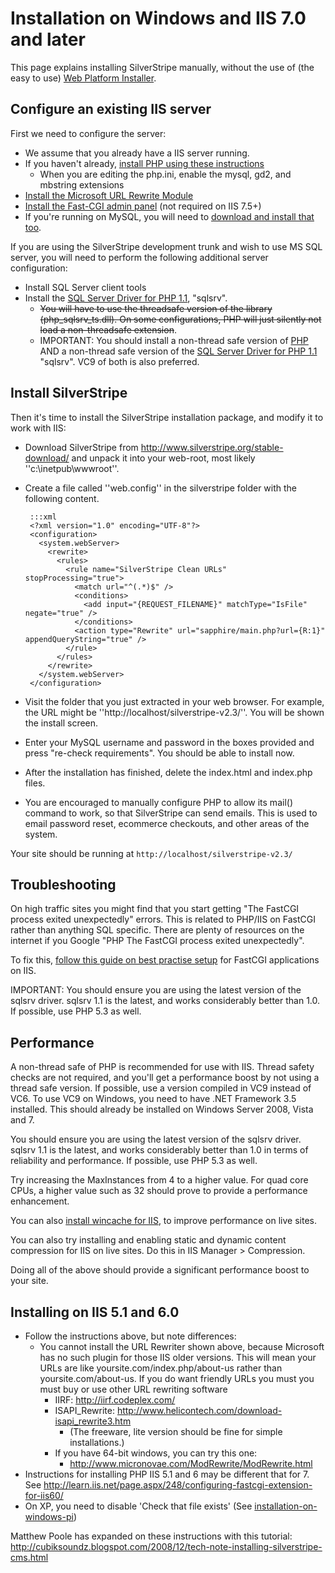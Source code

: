 # Installation on Windows and IIS 7.0 and later

This page explains installing SilverStripe manually, without the use of (the easy to use) [Web Platform Installer](installation-on-windows-pi).

## Configure an existing IIS server

First we need to configure the server:

*  We assume that you already have a IIS server running.
*  If you haven't already, [install  PHP using these
instructions](http://learn.iis.net/page.aspx/246/using-fastcgi-to-host-php-applications-on-iis-70/) 
    * When you are editing the php.ini, enable the mysql, gd2, and mbstring extensions
*  [Install the Microsoft URL Rewrite Module](http://www.iis.net/expand/URLRewrite)
*  [Install the Fast-CGI admin panel](http://www.iis.net/downloads/default.aspx?tabid=34&g=6&i=1682 ) (not required on
IIS 7.5+)
*  If you're running on MySQL, you will need to [download and install that too](http://mysql.com).

If you are using the SilverStripe development trunk and wish to use MS SQL server, you will need to perform the
following additional server configuration:

*  Install SQL Server client tools
*  Install the [SQL Server Driver for PHP
1.1](http://www.microsoft.com/downloads/details.aspx?displaylang=en&FamilyID=ccdf728b-1ea0-48a8-a84a-5052214caad9),
"sqlsrv".
    * <del>You will have to use the threadsafe version of the library (php_sqlsrv_ts.dll). On some configurations, PHP
will just silently not load a non-threadsafe extension</del>.
    * IMPORTANT: You should install a non-thread safe version of [PHP](http://windows.php.net/) AND a non-thread safe
version of the [SQL Server Driver for PHP
1.1](http://www.microsoft.com/downloads/details.aspx?displaylang=en&FamilyID=ccdf728b-1ea0-48a8-a84a-5052214caad9)
"sqlsrv". VC9 of both is also preferred.

## Install SilverStripe

Then it's time to install the SilverStripe installation package, and modify it to work with IIS:

*  Download SilverStripe from http://www.silverstripe.org/stable-download/ and unpack it into your web-root, most likely
''c:\inetpub\wwwroot''.
*  Create a file called ''web.config'' in the silverstripe folder with the following content.

		:::xml
		<?xml version="1.0" encoding="UTF-8"?>
		<configuration>
		  <system.webServer>
		    <rewrite>
		      <rules>
		        <rule name="SilverStripe Clean URLs" stopProcessing="true">
		          <match url="^(.*)$" />
		          <conditions>
		            <add input="{REQUEST_FILENAME}" matchType="IsFile" negate="true" />
		          </conditions>
		          <action type="Rewrite" url="sapphire/main.php?url={R:1}" appendQueryString="true" />
		        </rule>
		      </rules>
		    </rewrite>
		  </system.webServer>
		</configuration>


*  Visit the folder that you just extracted in your web browser.  For example, the URL might be
''http://localhost/silverstripe-v2.3/''.  You will be shown the install screen.
*  Enter your MySQL username and password in the boxes provided and press "re-check requirements".  You should be able
to install now.
*  After the installation has finished, delete the index.html and index.php files.
*  You are encouraged to manually configure PHP to allow its mail() command to work, so that SilverStripe can send
emails. This is used to email password reset, ecommerce checkouts, and other areas of the system.

Your site should be running at `http://localhost/silverstripe-v2.3/`

## Troubleshooting

On high traffic sites you might find that you start getting "The FastCGI process exited unexpectedly" errors.  This is
related to PHP/IIS on FastCGI rather than anything SQL specific.  There are plenty of resources on the internet if you
Google "PHP The FastCGI process exited unexpectedly".

To fix this, [follow this guide on best practise
setup](http://learn.iis.net/page.aspx/246/using-fastcgi-to-host-php-applications-on-iis-70/#PHP_Recycling_Behavior) for
FastCGI applications on IIS.

IMPORTANT: You should ensure you are using the latest version of the sqlsrv driver. sqlsrv 1.1 is the latest, and works
considerably better than 1.0. If possible, use PHP 5.3 as well.

## Performance

A non-thread safe of PHP is recommended for use with IIS. Thread safety checks are not required, and you'll get a
performance boost by not using a thread safe version. If possible, use a version compiled in VC9 instead of VC6. To use
VC9 on Windows, you need to have .NET Framework 3.5 installed. This should already be installed on Windows Server 2008,
Vista and 7.

You should ensure you are using the latest version of the sqlsrv driver. sqlsrv 1.1 is the latest, and works
considerably better than 1.0 in terms of reliability and performance. If possible, use PHP 5.3 as well.

Try increasing the MaxInstances from 4 to a higher value. For quad core CPUs, a higher value such as 32 should prove to
provide a performance enhancement.

You can also [install wincache for IIS](http://learn.iis.net/page.aspx/678/use-the-windows-cache-extension-for-php/), to
improve performance on live sites.

You can also try installing and enabling static and dynamic content compression for IIS on live sites. Do this in IIS
Manager > Compression.

Doing all of the above should provide a significant performance boost to your site.

## Installing on IIS 5.1 and 6.0

*  Follow the instructions above, but note differences:
   * You cannot install the URL Rewriter shown above, because Microsoft has no such plugin for those IIS older versions.
This will mean your URLs are like yoursite.com/index.php/about-us rather than yoursite.com/about-us. If you do want
friendly URLs you must you must buy or use other URL rewriting software 
     * IIRF: http://iirf.codeplex.com/
     * ISAPI_Rewrite: http://www.helicontech.com/download-isapi_rewrite3.htm
       * (The freeware, lite version should be fine for simple installations.)
     * If you have 64-bit windows, you can try this one: 
        * http://www.micronovae.com/ModRewrite/ModRewrite.html
*  Instructions for installing PHP IIS 5.1 and 6 may be different that for 7. See
http://learn.iis.net/page.aspx/248/configuring-fastcgi-extension-for-iis60/
*  On XP, you need to disable 'Check that file exists' (See [installation-on-windows-pi](installation-on-windows-pi))

Matthew Poole has expanded on these instructions with this tutorial:
http://cubiksoundz.blogspot.com/2008/12/tech-note-installing-silverstripe-cms.html
